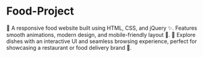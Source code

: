 # Food-Project
🍔 A responsive food website built using HTML, CSS, and jQuery ✨. Features smooth animations, modern design, and mobile-friendly layout 📱. 🍕 Explore dishes with an interactive UI and seamless browsing experience, perfect for showcasing a restaurant or food delivery brand 🚀.
